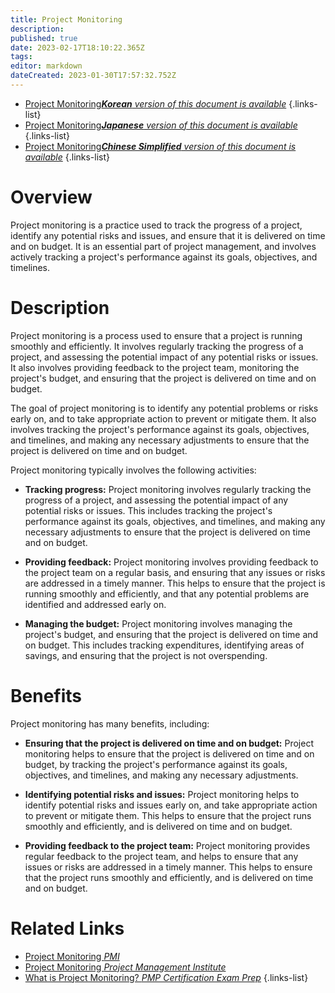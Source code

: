 ```yaml
---
title: Project Monitoring
description: 
published: true
date: 2023-02-17T18:10:22.365Z
tags: 
editor: markdown
dateCreated: 2023-01-30T17:57:32.752Z
---
```


- [Project Monitoring***Korean** version of this document is available*](/ko/Knowledge-base/Dictionary/project-monitoring)
{.links-list}
- [Project Monitoring***Japanese** version of this document is available*](/ja/Knowledge-base/Dictionary/project-monitoring)
{.links-list}
- [Project Monitoring***Chinese Simplified** version of this document is available*](/zh/Knowledge-base/Dictionary/project-monitoring)
{.links-list}


# Overview
Project monitoring is a practice used to track the progress of a project, identify any potential risks and issues, and ensure that it is delivered on time and on budget. It is an essential part of project management, and involves actively tracking a project's performance against its goals, objectives, and timelines.

# Description
Project monitoring is a process used to ensure that a project is running smoothly and efficiently. It involves regularly tracking the progress of a project, and assessing the potential impact of any potential risks or issues. It also involves providing feedback to the project team, monitoring the project's budget, and ensuring that the project is delivered on time and on budget.

The goal of project monitoring is to identify any potential problems or risks early on, and to take appropriate action to prevent or mitigate them. It also involves tracking the project's performance against its goals, objectives, and timelines, and making any necessary adjustments to ensure that the project is delivered on time and on budget.

Project monitoring typically involves the following activities:

* **Tracking progress:** Project monitoring involves regularly tracking the progress of a project, and assessing the potential impact of any potential risks or issues. This includes tracking the project's performance against its goals, objectives, and timelines, and making any necessary adjustments to ensure that the project is delivered on time and on budget.

* **Providing feedback:** Project monitoring involves providing feedback to the project team on a regular basis, and ensuring that any issues or risks are addressed in a timely manner. This helps to ensure that the project is running smoothly and efficiently, and that any potential problems are identified and addressed early on.

* **Managing the budget:** Project monitoring involves managing the project's budget, and ensuring that the project is delivered on time and on budget. This includes tracking expenditures, identifying areas of savings, and ensuring that the project is not overspending.

# Benefits
Project monitoring has many benefits, including: 

* **Ensuring that the project is delivered on time and on budget:** Project monitoring helps to ensure that the project is delivered on time and on budget, by tracking the project's performance against its goals, objectives, and timelines, and making any necessary adjustments.

* **Identifying potential risks and issues:** Project monitoring helps to identify potential risks and issues early on, and take appropriate action to prevent or mitigate them. This helps to ensure that the project runs smoothly and efficiently, and is delivered on time and on budget.

* **Providing feedback to the project team:** Project monitoring provides regular feedback to the project team, and helps to ensure that any issues or risks are addressed in a timely manner. This helps to ensure that the project runs smoothly and efficiently, and is delivered on time and on budget.

# Related Links
- [Project Monitoring *PMI*](https://www.pmi.org/learning/library/project-monitoring-processes-8764)
- [Project Monitoring *Project Management Institute*](https://www.project-management-institute.org/project-monitoring/)
- [What is Project Monitoring? *PMP Certification Exam Prep*](https://www.pmpcertificationexamprep.com/what-is-project-monitoring.html)
{.links-list}